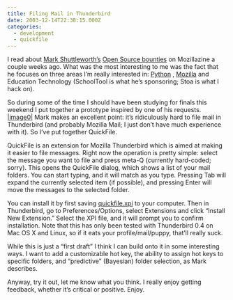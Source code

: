 ```yaml
---
title: Filing Mail in Thunderbird
date: 2003-12-14T22:38:15.000Z
categories:
  - development
  - quickfile
---
```

I read about [Mark Shuttleworth’s][1]  [Open Source bounties][2]  on Mozillazine a couple weeks ago. What was the most interesting to me was the fact that he focuses on three areas I’m really interested in: [Python][3] , [Mozilla][4]  and Education Technology (SchoolTool is what he’s sponsoring; Stoa is what I hack on).

So during some of the time I should have been studying for finals this weekend I put together a prototype inspired by one of his requests. [|image0|][5]  Mark makes an excellent point: it’s ridiculously hard to file mail in Thunderbird (and probably Mozilla Mail; I just don’t have much experience with it). So I’ve put together QuickFile.

QuickFile is an extension for Mozilla Thunderbird which is aimed at making it easier to file messages. Right now the operation is pretty simple: select the message you want to file and press meta-Q (currently hard-coded; sorry). This opens the QuickFile dialog, which shows a list of your mail folders. You can start typing, and it will match as you type. Pressing Tab will expand the currently selected item (if possible), and pressing Enter will move the messages to the selected folder.

You can install it by first saving [quickfile.xpi][6]  to your computer. Then in Thunderbird, go to Preferences/Options, select Extensions and click “Install New Extension.” Select the <span class="caps">XPI</span> file, and it will prompt you to confirm installation. Note that this has only been tested with Thunderbird 0.4 on Mac <span class="caps">OS</span> X and Linux, so if it eats your profile/mail/puppy, that’ll really suck.

While this is just a “first draft” I think I can build onto it in some interesting ways. I want to add a customizable hot key, the ability to assign hot keys to specific folders, and “predictive” (Bayesian) folder selection, as Mark describes.

Anyway, try it out, let me know what you think. I really enjoy getting feedback, whether it’s critical or positive. Enjoy.


 [1]: http://markshuttleworth.com
 [2]: http://markshuttleworth.com/bounty.html
 [3]: http://python.org
 [4]: http://mozilla.org
 [5]: http://www.yergler.net/averages/archives/images/ss1.
 [6]: http://yergler.net/projects/quickfile/releases/quickfile-0.0.1.xpi
